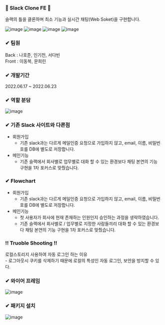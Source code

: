 ### 🔷 Slack Clone FE 🔷
슬랙의 틀을 클론하며 최소 기능과 실시간 채팅(Web Soket)을 구현합니다.

![image](https://user-images.githubusercontent.com/103887348/175287698-1bb7a4ee-dd3e-49fc-bb8a-d445c8b8f314.png)
![image](https://user-images.githubusercontent.com/103887348/175287677-e75e5648-6fec-48ff-b0ec-3736e6883f69.png)
![image](https://user-images.githubusercontent.com/103887348/175287613-1d78fb1a-3905-4833-9270-31a3be963ba6.png)
![image](https://user-images.githubusercontent.com/103887348/175287224-25091fe4-4313-4f3f-83ea-71b3de8d129d.png)


### ✔ 팀원
Back : 나호준, 인기천, 서다빈<br/>
Front : 이동복, 문희린

### ✔ 개발기간
2022.06.17 ~ 2022.06.23

### ✔ 역할 분담
![image](https://user-images.githubusercontent.com/103887348/174427710-f020bf92-3ecb-4964-abe5-d23f4abd9900.png)

### ✔ 기존 Slack 사이트와 다른점

- 회원가입
    - 기존 slack과는 다르게 메일인증 요청으로 가입하지 않고, email, 이름, 비밀번호를 DB에 별도로 저장합니다.
- 메인기능
    - 기존 슬랙에서 회사별로 업무별로 대화 할 수 있는 환경보다 채팅 본연의 기능 구현을 1차 포커스로 맞췄습니다.

### ✔ Flowchart

- 회원가입
    - 기존 slack과는 다르게 메일인증 요청으로 가입하지 않고, email, 이름, 비밀번호를 DB에 별도로 저장합니다.
- 메인기능
    - 첫 사용자가 회사에 현재 존재하는 인원인지 승인하는 과정을 생략하였습니다.
    - 기존 슬랙에서 회사별로 / 업무별로 지정한 사람들끼리 대화 할 수 있는 환경보다 채팅 본연의 기능 구현을 1차 포커스로 맞췄습니다.

### ‼ Truoble Shooting ‼
로컬스토리지 사용하여 자동 로그인 하는 이유 <br/> - 로그아웃시 쿠키를 삭제하기 때문에 로컬의 특성인 자동 로그인, 보안을 방지할 수 있다.<br/>

### ✔ 와이어 프레임
![image](https://user-images.githubusercontent.com/103887348/174427639-2164f6eb-4570-40c6-9ce0-a12acdd95e7e.png)

### ✔ 패키지 설치
![image](https://user-images.githubusercontent.com/103887348/174427688-58748daf-37fd-424a-b4df-72c02adf4994.png)
